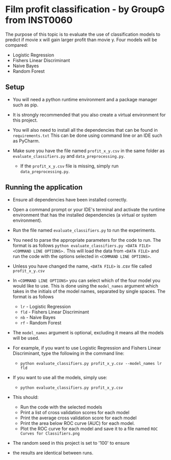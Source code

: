 # Film profit classification - by GroupG from INST0060

The purpose of this topic is to evaluate the use of 
classification models to predict if movie x will
gain larger profit than movie y. Four models will be compared:

* Logistic Regression
* Fishers Linear Discriminant
* Naive Bayes
* Random Forest

## Setup
* You will need a python runtime environment and a package manager such as pip.
* It is strongly recommended that you also
create a virtual environment for this project.

* You will also need to install all the dependencies that can be found in `requirements.txt`
This can be done using command line or an IDE such as PyCharm.

* Make sure you have the file named `profit_x_y.csv` in the same folder as 
  `evaluate_classifiers.py` and `data_preprocessing.py`.
  * If the `profit_x_y.csv` file is missing, simply run `data_preprocessing.py`.


## Running the application

* Ensure all dependencies have been installed correctly.
* Open a command prompt or your IDE's terminal and activate the runtime
environment that has the installed dependencies (a virtual or system environment).

* Run the file named `evaluate_classifiers.py` to run the experiments.
* You need to parse the appropriate parameters for the code to run.
The format is as follows `python evaluate_classifiers.py <DATA FILE> <COMMAND LINE OPTIONS>.`
This will load the data from `<DATA FILE>` and run the code with
the options selected in `<COMMAND LINE OPTIONS>`.
* Unless you have changed the name, `<DATA FILE>` is .csv file called `profit_x_y.csv`
* In `<COMMAND LINE OPTIONS>` you can select which of the four model you would like to use.
This is done using the `model_names` argument which takes in the initials of the model names,
separated by single spaces. The format is as follows
  * `lr` - Logistic Regression
  * `fld` - Fishers Linear Discriminant
  * `nb` - Naive Bayes
  * `rf` - Random Forest
* The `model_names` argument is optional, excluding it means
all the models will be used.

* For example, if you want to use Logistic Regression 
 and Fishers Linear Discriminant, type the following in the command line:
  * `python evaluate_classifiers.py profit_x_y.csv --model_names lr fld`
* If you want to use all the models, simply use:
  * `python evaluate_classifiers.py profit_x_y.csv`
  
* This should:
  * Run the code with the selected models
  * Print a list of cross validation scores for each model
  * Print the average cross validation score for each model
  * Print the area below ROC curve (AUC) for each model.
  * Plot the ROC curve for each model and save it to a file named `ROC Curves for Classifiers.png`


* The random seed in this project is set to '100' to ensure 
* the results are identical between runs.

